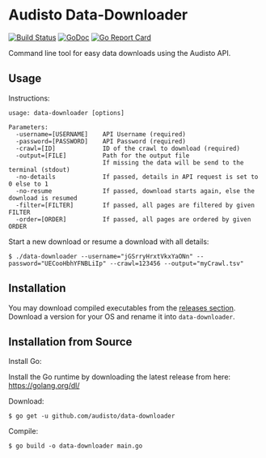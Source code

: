# Audisto Data-Downloader

[![Build Status](https://travis-ci.org/audisto/data-downloader.svg?branch=master)](https://travis-ci.org/audisto/data-downloader)
 [![GoDoc](https://godoc.org/github.com/audisto/data-downloader?status.svg)](https://godoc.org/github.com/audisto/data-downloader)
 [![Go Report Card](https://goreportcard.com/badge/github.com/audisto/data-downloader)](https://goreportcard.com/report/github.com/audisto/data-downloader)
 
Command line tool for easy data downloads using the Audisto API.

## Usage

Instructions:

```
usage: data-downloader [options]
	
Parameters:
  -username=[USERNAME]    API Username (required)
  -password=[PASSWORD]    API Password (required)
  -crawl=[ID]             ID of the crawl to download (required)
  -output=[FILE]          Path for the output file
                          If missing the data will be send to the terminal (stdout)
  -no-details             If passed, details in API request is set to 0 else to 1
  -no-resume              If passed, download starts again, else the download is resumed
  -filter=[FILTER]        If passed, all pages are filtered by given FILTER
  -order=[ORDER]          If passed, all pages are ordered by given ORDER
```

Start a new download or resume a download with all details:

```shell
$ ./data-downloader --username="jGSrryHrxtVkxYaONn" --password="UECooHbhYFNBLiIp" --crawl=123456 --output="myCrawl.tsv"
```

## Installation

You may download compiled executables from the [releases section](https://github.com/audisto/data-downloader/releases).
Download a version for your OS and rename it into ```data-downloader```.

## Installation from Source

Install Go:

Install the Go runtime by downloading the latest release from here: https://golang.org/dl/

Download:

```shell
$ go get -u github.com/audisto/data-downloader
```

Compile:

```shell
$ go build -o data-downloader main.go
```

